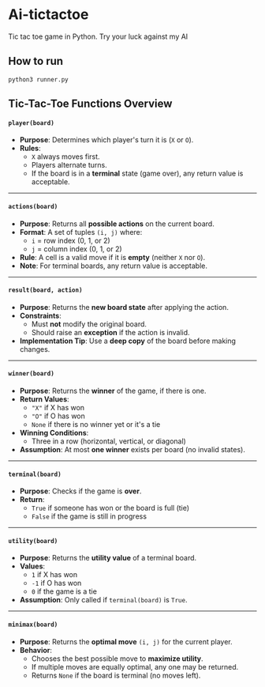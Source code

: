 # Ai-tictactoe
Tic tac toe game in Python. Try your luck against my AI

## How to run
`python3 runner.py`

## Tic-Tac-Toe Functions Overview

#### `player(board)`
- **Purpose**: Determines which player's turn it is (`X` or `O`).
- **Rules**:
  - `X` always moves first.
  - Players alternate turns.
  - If the board is in a **terminal** state (game over), any return value is acceptable.

---

#### `actions(board)`
- **Purpose**: Returns all **possible actions** on the current board.
- **Format**: A set of tuples `(i, j)` where:
  - `i` = row index (0, 1, or 2)
  - `j` = column index (0, 1, or 2)
- **Rule**: A cell is a valid move if it is **empty** (neither `X` nor `O`).
- **Note**: For terminal boards, any return value is acceptable.

---

#### `result(board, action)`
- **Purpose**: Returns the **new board state** after applying the action.
- **Constraints**:
  - Must **not** modify the original board.
  - Should raise an **exception** if the action is invalid.
- **Implementation Tip**: Use a **deep copy** of the board before making changes.

---

#### `winner(board)`
- **Purpose**: Returns the **winner** of the game, if there is one.
- **Return Values**:
  - `"X"` if X has won
  - `"O"` if O has won
  - `None` if there is no winner yet or it's a tie
- **Winning Conditions**:
  - Three in a row (horizontal, vertical, or diagonal)
- **Assumption**: At most **one winner** exists per board (no invalid states).

---

#### `terminal(board)`
- **Purpose**: Checks if the game is **over**.
- **Return**:
  - `True` if someone has won or the board is full (tie)
  - `False` if the game is still in progress

---

#### `utility(board)`
- **Purpose**: Returns the **utility value** of a terminal board.
- **Values**:
  - `1` if X has won
  - `-1` if O has won
  - `0` if the game is a tie
- **Assumption**: Only called if `terminal(board)` is `True`.

---

#### `minimax(board)`
- **Purpose**: Returns the **optimal move** `(i, j)` for the current player.
- **Behavior**:
  - Chooses the best possible move to **maximize utility**.
  - If multiple moves are equally optimal, any one may be returned.
  - Returns `None` if the board is terminal (no moves left).
